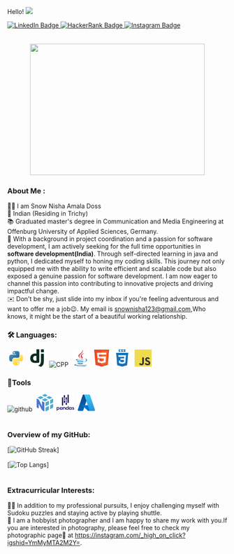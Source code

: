 Hello!
  <img src="https://media.giphy.com/media/hvRJCLFzcasrR4ia7z/giphy.gif" width="30px"/>
  
  <div id="badges">
   <a href="https://www.linkedin.com/in/snow-nisha-amala-doss-5452a9117/">
    <img src="https://img.shields.io/badge/LinkedIn-blue?style=for-the-badge&logo=linkedin&logoColor=white" alt="LinkedIn Badge"/>
  </a>
 
  <a href="https://www.hackerrank.com/snownisha123">
    <img src="https://img.shields.io/badge/HackerRank-grey?style=for-the-badge&logo=HackerRank&logoColor=white" alt="HackerRank Badge"/>
  </a>
 
  <a href="https://www.instagram.com/snow_nishh/">
    <img src="https://img.shields.io/badge/Instagram-pink?style=for-the-badge&logo=Instagram&logoColor=violet" alt="Instagram Badge"/>
  </a>
  <br>
 <img src="https://komarev.com/ghpvc/?username=snownisha&style=flat-square&color=blue" alt=""/>
</div>
<br>

<div align="center">
  <img src="https://media.giphy.com/media/BferOKonYOspm28AiB/giphy.gif" width="400" height="300"/>
</div>


### About Me :
:mage_woman: I am Snow Nisha Amala Doss<br>
:house_with_garden: Indian (Residing in Trichy)<br>
:books: Graduated master's degree in Communication and Media Engineering at Offenburg University of Applied Sciences, Germany.<br>
:dart: With a background in project coordination and a passion for software development, I am actively seeking for the full time opportunities in **software development(India)**. Through self-directed learning in java and python, I dedicated myself to honing my coding skills. This journey not only equipped me with the ability to write efficient and scalable code but also exposed a genuine passion for software development. I am now eager to channel this passion into contributing to innovative projects and driving impactful change.<br>
:envelope: Don't be shy, just slide into my inbox if you're feeling adventurous and want to offer me a job:wink:. My email is snownisha123@gmail.com,Who knows, it might be the start of a beautiful working relationship.

### :hammer_and_wrench: Languages:
<div>
 <img src="https://github.com/devicons/devicon/blob/master/icons/python/python-original.svg"  title="Python" alt="Python" width="40" height="40"/>&nbsp;
 <img src="https://github.com/devicons/devicon/blob/master/icons/django/django-plain.svg"  title="Django" alt="Django" width="40" height="40"/>&nbsp;
 <img src="https://github.com/isocpp/logos/blob/master/cpp_logo.png"  title="cpp" alt="CPP" width="40" height="40"/>&nbsp;
 <img src="https://github.com/devicons/devicon/blob/master/icons/java/java-original.svg"  title="cpp" alt="CPP" width="40" height="40"/>&nbsp;
 <img src="https://github.com/devicons/devicon/blob/master/icons/html5/html5-original.svg" title="HTML5" alt="HTML" width="40" height="40"/>&nbsp; 
 <img src="https://github.com/devicons/devicon/blob/master/icons/css3/css3-plain-wordmark.svg"  title="CSS3" alt="CSS" width="40" height="40"/>&nbsp; 
 <img src="https://github.com/devicons/devicon/blob/master/icons/javascript/javascript-original.svg" title="js" alt="js" width="40" height="40"/>&nbsp;
 

</div>

### :wrench:Tools
<div>
<img src="https://github.com/snownisha/snownisha/assets/93483438/b0fc60fa-a231-45f8-a522-e095023fac05"  title="github" alt="github" width="40" height="40"/>&nbsp;
<img src="https://github.com/devicons/devicon/blob/master/icons/numpy/numpy-original.svg"  title="Numpy" alt="Numpy" width="40" height="40"/>&nbsp;
<img src="https://github.com/devicons/devicon/blob/master/icons/pandas/pandas-plain-wordmark.svg"  title="Numpy" alt="Numpy" width="40" height="40"/>&nbsp;
<img src="https://github.com/devicons/devicon/blob/master/icons/azure/azure-original.svg"  title="azure_repo" alt="azure" width="40" height="40"/>&nbsp;
</div>
<br>

### Overview of my GitHub:
[![GitHub Streak](http://github-readme-streak-stats.herokuapp.com?user=snownisha&theme=dark&background=000000)] <br><br>
[![Top Langs](https://github-readme-stats.vercel.app/api/top-langs/?username=snownisha&layout=compact&theme=vision-friendly-dark)]<br><br>

### Extracurricular Interests: 
💁‍♀️ In addition to my professional pursuits, I enjoy challenging myself with Sudoku puzzles and staying active by playing shuttle.<br>
:camera_flash: I am a hobbyist photographer and I am happy to share my work with you.If you are interested in photography, please feel free to check my photographic page🎥 at https://instagram.com/_high_on_click?igshid=YmMyMTA2M2Y=.
